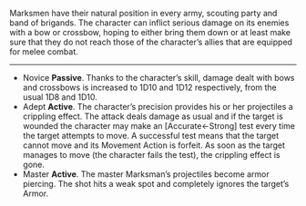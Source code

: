 Marksmen have their natural position in every army, scouting party and band of brigands. The character can inflict serious damage on its enemies with a bow or crossbow, hoping to either bring them down or at least make sure that they do not reach those of the character’s allies that are equipped for melee combat.

---
- Novice **Passive**. Thanks to the character’s skill, damage dealt with bows and crossbows is increased to 1D10 and 1D12 respectively, from the usual 1D8 and 1D10.
- Adept **Active**. The character’s precision provides his or her projectiles a crippling effect. The attack deals damage as usual and if the target is wounded the character may make an [Accurate←Strong] test every time the target attempts to move. A successful test means that the target cannot move and its Movement Action is forfeit. As soon as the target manages to move (the character fails the test), the crippling effect is gone.
- Master **Active**. The master Marksman’s projectiles become armor piercing. The shot hits a weak spot and completely ignores the target’s Armor.